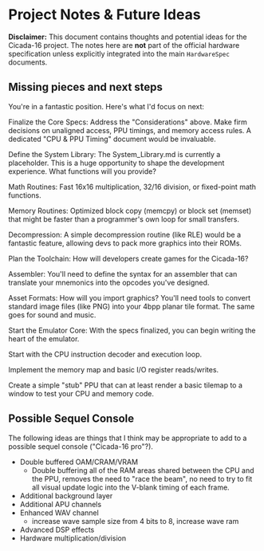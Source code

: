 # Project Notes & Future Ideas

**Disclaimer:** This document contains thoughts and potential ideas for the Cicada-16 project. The notes here are **not** part of the official hardware specification unless explicitly integrated into the main `HardwareSpec` documents.

## Missing pieces and next steps

You're in a fantastic position. Here's what I'd focus on next:

Finalize the Core Specs: Address the "Considerations" above. Make firm decisions on unaligned access, PPU timings, and memory access rules. A dedicated "CPU & PPU Timing" document would be invaluable.

Define the System Library: The System_Library.md is currently a placeholder. This is a huge opportunity to shape the development experience. What functions will you provide?

Math Routines: Fast 16x16 multiplication, 32/16 division, or fixed-point math functions.

Memory Routines: Optimized block copy (memcpy) or block set (memset) that might be faster than a programmer's own loop for small transfers.

Decompression: A simple decompression routine (like RLE) would be a fantastic feature, allowing devs to pack more graphics into their ROMs.

Plan the Toolchain: How will developers create games for the Cicada-16?

Assembler: You'll need to define the syntax for an assembler that can translate your mnemonics into the opcodes you've designed.

Asset Formats: How will you import graphics? You'll need tools to convert standard image files (like PNG) into your 4bpp planar tile format. The same goes for sound and music.

Start the Emulator Core: With the specs finalized, you can begin writing the heart of the emulator.

Start with the CPU instruction decoder and execution loop.

Implement the memory map and basic I/O register reads/writes.

Create a simple "stub" PPU that can at least render a basic tilemap to a window to test your CPU and memory code.

## Possible Sequel Console

The following ideas are things that I think may be appropriate to add to a possible sequel console ("Cicada-16 pro"?).

- Double buffered OAM/CRAM/VRAM
  - Double buffering all of the RAM areas shared between the CPU and the PPU, removes the need to "race the beam", no need to try to fit all visual update logic into the V-blank timing of each frame.
- Additional background layer
- Additional APU channels
- Enhanced WAV channel
  - increase wave sample size from 4 bits to 8, increase wave ram
- Advanced DSP effects
- Hardware multiplication/division
